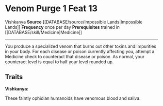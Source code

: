 ﻿---
actions: '[one-action]'
feat: Venom Purge
frequency: once per day
id: '4034'
level: '13'
name: Venom Purge
prerequisite: Trained in [[DATABASE/skill/Medicine|Medicine]]
rarity: Common
source: '[[DATABASE/source/Impossible Lands|Impossible Lands]]'
trait:
- '[[DATABASE/trait/Vishkanya|Vishkanya]]'
type: Feat

---
# Venom Purge <span class="action-icon">1</span> <span class="item-type">Feat 13</span>

<span class="item-trait">Vishkanya</span>
**Source** [[DATABASE/source/Impossible Lands|Impossible Lands]]
**Frequency** once per day
**Prerequisites** trained in [[DATABASE/skill/Medicine|Medicine]]

---
You produce a specialized venom that burns out other toxins and impurities in your body. For each disease or poison currently affecting you, attempt a Medicine check to counteract that disease or poison. As normal, your counteract level is equal to half your level rounded up.

## Traits

**Vishkanya:**

These faintly ophidian humanoids have venomous blood and saliva.
